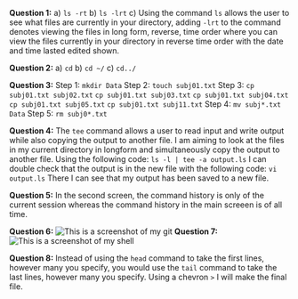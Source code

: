 **Question 1:**
a) ```ls -rt```
b) ```ls -lrt```
c) Using the command ```ls``` allows the user to see what files are currently in your directory, adding ```-lrt``` to the command denotes viewing the files in long form, reverse, time order where you can view the files currently in your directory in reverse time order with the date and time lasted edited shown.

 
**Question 2:**
a) ```cd``` b) ```cd ~/``` c) ```cd../```


**Question 3:**
Step 1: ```mkdir Data```
Step 2: ```touch subj01.txt```
Step 3: 
```cp subj01.txt subj02.txt```
```cp subj01.txt subj03.txt```
```cp subj01.txt subj04.txt```
```cp subj01.txt subj05.txt```
```cp subj01.txt subj11.txt```
Step 4: ```mv subj*.txt Data```
Step 5: ```rm subj0*.txt```



**Question 4:**
The ```tee``` command allows a user to read input and write output while also copying the output to another file. I am aiming to look at the files in my current directory in longform and simultaneously copy the output to another file. Using the following code:
```ls -l | tee -a output.ls```
I can double check that the output is in the new file with the following code:
```vi output.ls```
There I can see that my output has been saved to a new file.



**Question 5:**
In the second screen, the command history is only of the current session whereas the command history in the main screeen is of all time.



**Question 6:**
![This is a screenshot of my git](/PSYC-5P02-Assignments/Screenshotgit.png)
**Question 7:**
![This is a screenshot of my shell](/PSYC-5P02-Assignments/screenshotshell.png)


**Question 8:**
Instead of using the ```head``` command to take the first lines, however many you specify, you would use the ```tail``` command to take the last lines, however many you specify. Using a chevron ```>``` I will make the final file. 
